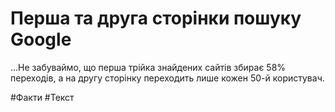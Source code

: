 # Перша та друга сторінки пошуку Google

...Не забуваймо, що перша трійка знайдених сайтів збирає 58% переходів, а на другу сторінку переходить лише кожен 50-й користувач.

#Факти #Текст 
